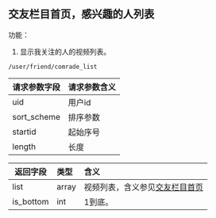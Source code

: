 
## 交友栏目首页，感兴趣的人列表

功能：

1. 显示我关注的人的视频列表。

~~~
/user/friend/comrade_list
~~~

| 请求参数字段        | 请求参数含义  |
| -------- |:------|
|uid|用户id|
|sort_scheme|排序参数|
|startid|起始序号|
|length|长度|

| 返回字段        | 类型 |含义  |
| -------- |:------|:------|
| list     | array | 视频列表，含义参见[交友栏目首页](/shop/doc/index/name/交友栏目首页) |
| is_bottom     | int | 1到底。 |







